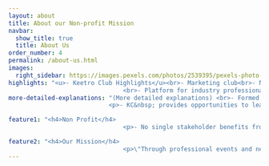 ```yaml
---
layout: about
title: About our Non-profit Mission
navbar:
  show_title: true
  title: About Us
order_number: 4
permalink: /about-us.html
images:
  right_sidebar: https://images.pexels.com/photos/2539395/pexels-photo-2539395.jpeg?auto=compress&cs=tinysrgb&dpr=2&w=500
highlights: "<u>- Keetro Club Highlights</u><br>- Marketing club<br>- Non-profit organization
                                <br>- Platform for industry professionals to network<br>- Providing tools and&nbsp;career development opportunities for SDRs to grow"
more-detailed-explanations: "(More detailed explanations) <br>- Formed to promote and provide opportunities to sales professionals. <br>- They are crucial to any company <br>- KC fills skill gaps for entry-level marketing roles <br>- Help with their professional and personal growth<br>- KC provides tools to help professionals grow</p>
                            <p>- KC&nbsp; provides opportunities to learn new skills<br>- Advance in current career<br>- Explore new career paths <br>- We promote personal and professional growth of our members <br>- Support their sucess"

feature1: "<h4>Non Profit</h4>
                                <p>- No single stakeholder benefits from Keetro Club<br>- Provides a collective benefit to all members&nbsp;<br>- Opportunities for Growth Associates career advancement</p>"

feature2: "<h4>Our Mission</h4>
                                <p>\"Through professional events and networking opportunities, Keetro.org seeks to resolve the issues of isolation created by the abundance of technology in our modern world. Keetro Club members work at promoting and propagating these events through various marketing mechanisms\"</p>"
---
```

